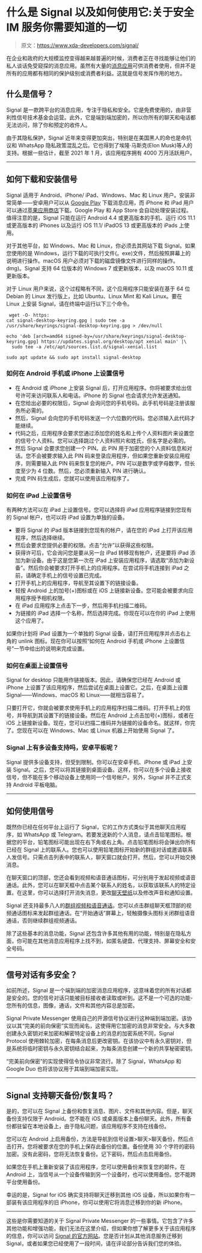 # 什么是 Signal 以及如何使用它:关于安全 IM 服务你需要知道的一切

> 原文：<https://www.xda-developers.com/signal/>

在企业和政府的大规模监控变得越来越普遍的时候，消费者正在寻找能够让他们的私人谈话免受窥探的消息应用。虽然有大量的[消息应用](https://www.xda-developers.com/best-chat-apps/)可供消费者使用，但并不是所有的应用都有相同的保护级别或消费者利益。这就是信号发挥作用的地方。

## 什么是信号？

Signal 是一款跨平台的消息应用，专注于隐私和安全。它是免费使用的，由非营利性信号技术基金会运营。此外，它是端到端加密的，所以你所有的聊天和电话都无法访问，除了你和预定的收件人。

由于其隐私保护，Signal 近年来变得更加突出，特别是在美国黑人的命也是命抗议和 WhatsApp 隐私政策混乱之后。它也得到了埃隆·马斯克(Elon Musk)等人的支持。根据一些估计，截至 2021 年 1 月，该应用程序拥有 4000 万月活跃用户。

* * *

## 如何下载和安装信号

Signal 适用于 Android、iPhone/ iPad、Windows、Mac 和 Linux 用户。安装非常简单——安卓用户可以从 [Google Play](https://play.google.com/store/apps/details?id=org.thoughtcrime.securesms) 下载消息应用，而 iPhone 和 iPad 用户可以通过[苹果应用商店](https://apps.apple.com/us/app/signal-private-messenger/id874139669)下载。Google Play 和 App Store 会自动处理安装过程。值得注意的是，Signal 只能在运行 Android 4.4 或更高版本的手机、运行 iOS 11.1 或更高版本的 iPhones 以及运行 iOS 11.1/ iPadOS 13 或更高版本的 iPads 上使用。

对于其他平台，如 Windows、Mac 和 Linux，你必须去其网站下载 Signal。如果您使用的是 Windows，运行下载的可执行文件(。exe)文件，然后按照屏幕上的说明进行操作。macOS 用户必须对下载的磁盘镜像文件进行同样的操作。dmg)。Signal 支持 64 位版本的 Windows 7 或更新版本，以及 macOS 10.11 或更新版本。

对于 Linux 用户来说，这个过程略有不同，这个应用程序只能安装在基于 64 位 Debian 的 Linux 发行版上，比如 Ubuntu、Linux Mint 和 Kali Linux。要在 Linux 上安装 Signal，请在终端中运行以下三个命令。

```
 wget -O- https:
cat signal-desktop-keyring.gpg | sudo tee -a /usr/share/keyrings/signal-desktop-keyring.gpg > /dev/null

echo 'deb [arch=amd64 signed-by=/usr/share/keyrings/signal-desktop-keyring.gpg] https://updates.signal.org/desktop/apt xenial main' |\
  sudo tee -a /etc/apt/sources.list.d/signal-xenial.list

sudo apt update && sudo apt install signal-desktop 
```

### 如何在 Android 手机或 iPhone 上设置信号

*   在 Android 或 iPhone 上安装 Signal 后，打开应用程序。你将被要求给出信号许可来访问联系人和电话。iPhone 的 Signal 也会请求允许发送通知。
*   在您给出必要的权限后，Signal 会询问您的手机号码。此手机号码是注册该服务所必需的。
*   然后，Signal 会向您的手机号码发送一个六位数的代码。您必须输入此代码才能继续。
*   代码之后，应用程序会要求您通过添加您的姓名和上传个人资料图片来设置您的信号个人资料。您可以选择跳过个人资料照片和姓氏，但名字是必需的。
*   然后 Signal 会要求您创建一个 PIN。此 PIN 用于加密您的个人资料信息和对话。您不会被要求输入此 PIN 码来登录应用程序，但如果您重新安装应用程序，则需要输入此 PIN 码来恢复您的帐户。PIN 可以是数字或字母数字，但长度至少为 4 位数。然后，您必须重新输入 PIN 进行确认。
*   完成 PIN 码生成后，您就可以使用该应用程序了。

### 如何在 iPad 上设置信号

有两种方法可以在 iPad 上设置信号。您可以选择将 iPad 应用程序链接到您现有的 Signal 帐户，也可以将 iPad 设置为单独的设备。

*   要将 Signal 的 iPad 版本链接到您现有的帐户，请在您的 iPad 上打开该应用程序，然后选择继续。
*   然后会要求您提供必要的权限。点击“允许”以获得这些权限。
*   获得许可后，它会询问您是要从另一台 iPad 转移现有帐户，还是要将 iPad 添加为新设备。由于这是您第一次在 iPad 上安装应用程序，请选取“添加为新设备”。然后你会被要求打开手机上的应用程序。在尝试将手机连接到 iPad 之前，请确定手机上的信号设置已完成。
*   打开手机上的应用程序，导航至其设置下的链接设备。
*   轻按 Android 上的加号(+)图标或在 iOS 上链接新设备。您可能会被要求向应用程序授予相机权限。
*   在 iPad 应用程序上点击下一步，然后用手机扫描二维码。
*   为链接的 iPad 选择一个名称，然后选择完成。你现在可以在你的 iPad 上使用这个应用了。

如果你计划将 iPad 设置为一个单独的 Signal 设备，请打开应用程序并点击右上角的 unlink 图标。现在你可以按照“如何在 Android 手机或 iPhone 上设置信号”一节中给出的说明来完成设置。

### 如何在桌面上设置信号

Signal for desktop 只能用作链接版本。因此，请确保您已经在 Android 或 iPhone 上设置了该应用程序，然后尝试在桌面上设置它。之后，在桌面上设置 Signal——Windows、macOS 和 Linux——就相当容易了。

只要打开它，你就会被要求使用手机上的应用程序扫描二维码。打开手机上的信号，并导航到其设置下的链接设备。然后在 Android 上点击加号(+)图标，或者在 iOS 上链接新设备。现在，您可以扫描二维码并为链接的设备命名。就这样，你完了。您现在可以在 Windows、Mac 或 Linux 机器上开始使用 Signal 了。

### Signal 上有多设备支持吗，安卓平板呢？

Signal 提供多设备支持，但受到限制。你可以在安卓手机、iPhone 或 iPad 上安装 Signal。之后，您可以将其链接到桌面设备。这样，你可以在多个设备上接收信号，但不能在多个移动设备上使用同一个信号帐户。另外，Signal 并不正式支持 Android 平板电脑。

* * *

## 如何使用信号

既然你已经在任何平台上运行了 Signal，它的工作方式类似于其他聊天应用程序，如 WhatsApp 或 Telegram。若要发送新的个人消息，请点击铅笔图标。根据您的平台，铅笔图标可能出现在右下角或右上角。点击铅笔图标将会弹出你所有已经在 Signal 上的联系人。您也可以使用铅笔图标开始新的群组对话或邀请联系人发信号。只需点击列表中的联系人，聊天窗口就会打开。然后，您可以开始交换消息。

在聊天窗口的顶部，您还会看到视频和语音通话图标，可分别用于发起视频或语音通话。此外，您可以在聊天框中点击某个联系人的姓名，以获取该联系人的特定设置。在这里，你可以选择打开消失消息，更改[聊天壁纸](https://www.xda-developers.com/signal-custom-wallpapers-animated-stickers/)以及修改声音和通知设置。

Signal 还支持最多八人的[群组视频和语音通话](https://www.xda-developers.com/signal-adds-encrypted-group-calls/)。您可以点击群组聊天框顶部的视频通话图标来发起群组通话。在“开始通话”屏幕上，轻触摄像头图标关闭群组语音通话，否则继续群组视频通话。

除了这些基本的消息功能，Signal 还包含许多其他有用的功能，特别是在隐私方面，你可能在其他消息应用程序上找不到，如匿名键盘、代理支持、屏幕安全和安全号码。

* * *

## 信号对话有多安全？

如前所述，Signal 是一个端到端的加密消息应用程序，这意味着您的所有对话都是安全的。您的信号对话只能被目标接收者读取或听到。这不是一个可选的功能-您所有的信息，图像，通话，文件和其他内容总是加密。

Signal Private Messenger 使用自己的开源信号协议进行这种端到端加密。该协议以其“完美的前向保密”实现而闻名，这使得用它加密的消息非常安全。与大多数创建永久密钥对来加密和解密特定设备上的消息的加密系统不同，Signal Protocol 使用棘轮加密，在每条消息后更改密钥。在该协议中有永久密钥对，但是系统将临时密钥与永久密钥结合起来，为每条消息创建一个新的共享秘密密钥。

“完美前向保密”的实现使得信令协议非常流行。除了 Signal，WhatsApp 和 Google Duo 也将该协议用于其端到端加密实现。

* * *

## Signal 支持聊天备份/恢复吗？

是的，您可以在 Signal 上备份和恢复消息、图片、文件和其他内容。但是，聊天备份支持仅限于 Android。您不能在 iOS 或桌面版本上备份聊天。此外，所有备份都驻留在本地设备上，由于隐私问题，该应用程序不支持在线备份。

您可以在 Android 上启用备份，方法是导航到信号设置>聊天>聊天备份，然后点击打开。您将被要求在您的手机上保存此备份的位置。备份使用 30 个字符的密码加密。没有此密码，您将无法恢复备份。记下密码，然后点击启用备份。

如果您在手机上重新安装了该应用程序，您可以使用备份来恢复您的邮件。在 Android 上，当信号从一个设备传输到另一个设备时，也可以使用备份。您不能跨平台使用备份。

幸运的是，Signal for iOS 确实支持将聊天迁移到其他 iOS 设备，所以如果你有一部装有该应用程序的旧 iPhone，你可以使用它将消息迁移到你的新 iPhone。

* * *

这些是你需要知道的关于 Signal Private Messenger 的一些事情。它包含了许多其他功能和增强功能，我们无法在这里介绍，但如果你想了解更多关于该应用程序的信息，你可以访问 [Signal 的官方网站](https://signal.org/)。您是否计划从其他消息服务迁移到 Signal，或者如果您已经使用了一段时间，请在评论部分告诉我们您的体验。
